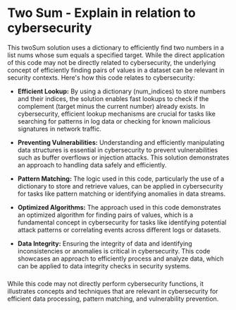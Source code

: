 # Two Sum - Explain in relation to cybersecurity

This twoSum solution uses a dictionary to efficiently find two numbers in a list nums whose sum equals a specified target. While the direct application of this code may not be directly related to cybersecurity, the underlying concept of efficiently finding pairs of values in a dataset can be relevant in security contexts. Here's how this code relates to cybersecurity:

- **Efficient Lookup:** By using a dictionary (num\_indices) to store numbers and their indices, the solution enables fast lookups to check if the complement (target minus the current number) already exists. In cybersecurity, efficient lookup mechanisms are crucial for tasks like searching for patterns in log data or checking for known malicious signatures in network traffic.

- **Preventing Vulnerabilities:** Understanding and efficiently manipulating data structures is essential in cybersecurity to prevent vulnerabilities such as buffer overflows or injection attacks. This solution demonstrates an approach to handling data safely and efficiently.

- **Pattern Matching:** The logic used in this code, particularly the use of a dictionary to store and retrieve values, can be applied in cybersecurity for tasks like pattern matching or identifying anomalies in data streams.

- **Optimized Algorithms:** The approach used in this code demonstrates an optimized algorithm for finding pairs of values, which is a fundamental concept in cybersecurity for tasks like identifying potential attack patterns or correlating events across different logs or datasets.

- **Data Integrity:** Ensuring the integrity of data and identifying inconsistencies or anomalies is critical in cybersecurity. This code showcases an approach to efficiently process and analyze data, which can be applied to data integrity checks in security systems.
###
While this code may not directly perform cybersecurity functions, it illustrates concepts and techniques that are relevant in cybersecurity for efficient data processing, pattern matching, and vulnerability prevention.
